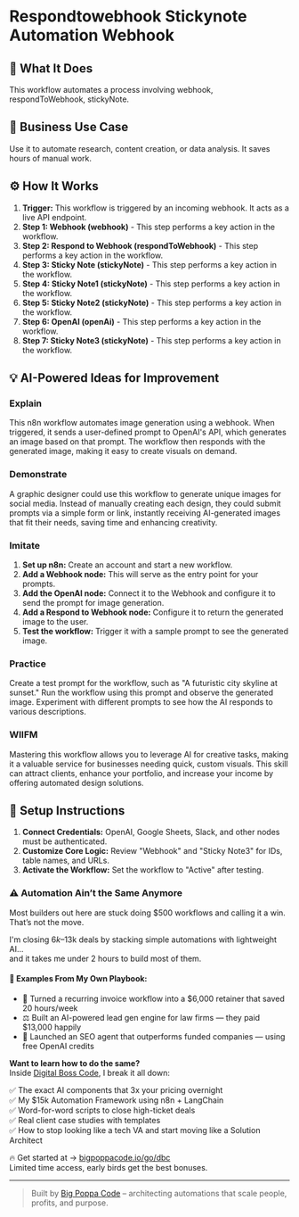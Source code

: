 # Respondtowebhook Stickynote Automation Webhook

## 🚀 What It Does
This workflow automates a process involving webhook, respondToWebhook, stickyNote.

## 💼 Business Use Case
Use it to automate research, content creation, or data analysis. It saves hours of manual work.

## ⚙️ How It Works
1.  **Trigger:** This workflow is triggered by an incoming webhook. It acts as a live API endpoint.
2. **Step 1: Webhook (webhook)** - This step performs a key action in the workflow.
3. **Step 2: Respond to Webhook (respondToWebhook)** - This step performs a key action in the workflow.
4. **Step 3: Sticky Note (stickyNote)** - This step performs a key action in the workflow.
5. **Step 4: Sticky Note1 (stickyNote)** - This step performs a key action in the workflow.
6. **Step 5: Sticky Note2 (stickyNote)** - This step performs a key action in the workflow.
7. **Step 6: OpenAI (openAi)** - This step performs a key action in the workflow.
8. **Step 7: Sticky Note3 (stickyNote)** - This step performs a key action in the workflow.

## 💡 AI-Powered Ideas for Improvement
### Explain
This n8n workflow automates image generation using a webhook. When triggered, it sends a user-defined prompt to OpenAI's API, which generates an image based on that prompt. The workflow then responds with the generated image, making it easy to create visuals on demand.

### Demonstrate
A graphic designer could use this workflow to generate unique images for social media. Instead of manually creating each design, they could submit prompts via a simple form or link, instantly receiving AI-generated images that fit their needs, saving time and enhancing creativity.

### Imitate
1. **Set up n8n:** Create an account and start a new workflow.
2. **Add a Webhook node:** This will serve as the entry point for your prompts.
3. **Add the OpenAI node:** Connect it to the Webhook and configure it to send the prompt for image generation.
4. **Add a Respond to Webhook node:** Configure it to return the generated image to the user.
5. **Test the workflow:** Trigger it with a sample prompt to see the generated image.

### Practice
Create a test prompt for the workflow, such as "A futuristic city skyline at sunset." Run the workflow using this prompt and observe the generated image. Experiment with different prompts to see how the AI responds to various descriptions.

### WIIFM
Mastering this workflow allows you to leverage AI for creative tasks, making it a valuable service for businesses needing quick, custom visuals. This skill can attract clients, enhance your portfolio, and increase your income by offering automated design solutions.

## 🔧 Setup Instructions
1. **Connect Credentials:** OpenAI, Google Sheets, Slack, and other nodes must be authenticated.
2. **Customize Core Logic:** Review "Webhook" and "Sticky Note3" for IDs, table names, and URLs.
3. **Activate the Workflow:** Set the workflow to "Active" after testing.

### ⚠️ Automation Ain’t the Same Anymore

Most builders out here are stuck doing $500 workflows and calling it a win.  
That’s not the move.  

I'm closing $6k–$13k deals by stacking simple automations with lightweight AI...  
and it takes me under 2 hours to build most of them.

#### 🧠 Examples From My Own Playbook:
- 🔁 Turned a recurring invoice workflow into a $6,000 retainer that saved 20 hours/week  
- ⚖️ Built an AI-powered lead gen engine for law firms — they paid $13,000 happily  
- 🚀 Launched an SEO agent that outperforms funded companies — using free OpenAI credits  

**Want to learn how to do the same?**  
Inside [Digital Boss Code](https://bigpoppacode.io/go/dbc), I break it all down:

✅ The exact AI components that 3x your pricing overnight  
✅ My $15k Automation Framework using n8n + LangChain  
✅ Word-for-word scripts to close high-ticket deals  
✅ Real client case studies with templates  
✅ How to stop looking like a tech VA and start moving like a Solution Architect  

🔥 Get started at → [bigpoppacode.io/go/dbc](https://bigpoppacode.io/go/dbc)  
Limited time access, early birds get the best bonuses.

---
> Built by [Big Poppa Code](https://bigpoppacode.io) – architecting automations that scale people, profits, and purpose.
